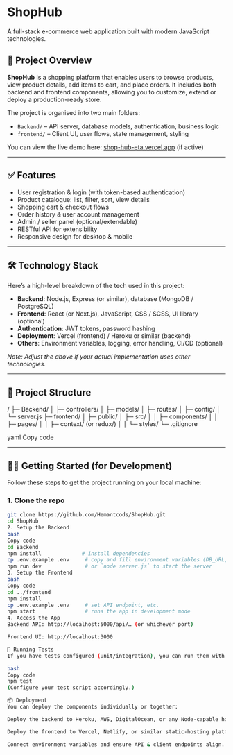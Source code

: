 # ShopHub  
A full-stack e-commerce web application built with modern JavaScript technologies.

## 🚀 Project Overview  
**ShopHub** is a shopping platform that enables users to browse products, view product details, add items to cart, and place orders. It includes both backend and frontend components, allowing you to customize, extend or deploy a production-ready store.

The project is organised into two main folders:  
- `Backend/` – API server, database models, authentication, business logic  
- `frontend/` – Client UI, user flows, state management, styling

You can view the live demo here: [shop-hub-eta.vercel.app](https://shop-hub-eta.vercel.app/) (if active)  

---

## ✅ Features  
- User registration & login (with token-based authentication)  
- Product catalogue: list, filter, sort, view details  
- Shopping cart & checkout flows  
- Order history & user account management  
- Admin / seller panel (optional/extendable)  
- RESTful API for extensibility  
- Responsive design for desktop & mobile  

---

## 🛠 Technology Stack  
Here’s a high-level breakdown of the tech used in this project:  
- **Backend**: Node.js, Express (or similar), database (MongoDB / PostgreSQL)  
- **Frontend**: React (or Next.js), JavaScript, CSS / SCSS, UI library (optional)  
- **Authentication**: JWT tokens, password hashing  
- **Deployment**: Vercel (frontend) / Heroku or similar (backend)  
- **Others**: Environment variables, logging, error handling, CI/CD (optional)  

*Note: Adjust the above if your actual implementation uses other technologies.*

---

## 📂 Project Structure  
/
├─ Backend/
│ ├─ controllers/
│ ├─ models/
│ ├─ routes/
│ ├─ config/
│ └─ server.js
├─ frontend/
│ ├─ public/
│ ├─ src/
│ │ ├─ components/
│ │ ├─ pages/
│ │ ├─ context/ (or redux/)
│ │ └─ styles/
└─ .gitignore

yaml
Copy code

---

## 🧑‍💻 Getting Started (for Development)  
Follow these steps to get the project running on your local machine:

### 1. Clone the repo  
```bash
git clone https://github.com/Hemantcods/ShopHub.git
cd ShopHub
2. Setup the Backend
bash
Copy code
cd Backend
npm install             # install dependencies
cp .env.example .env     # copy and fill environment variables (DB_URL, JWT_SECRET, etc.)
npm run dev              # or `node server.js` to start the server
3. Setup the Frontend
bash
Copy code
cd ../frontend
npm install
cp .env.example .env     # set API endpoint, etc.
npm start                # runs the app in development mode
4. Access the App
Backend API: http://localhost:5000/api/… (or whichever port)

Frontend UI: http://localhost:3000

🧪 Running Tests
If you have tests configured (unit/integration), you can run them with:

bash
Copy code
npm test
(Configure your test script accordingly.)

📦 Deployment
You can deploy the components individually or together:

Deploy the backend to Heroku, AWS, DigitalOcean, or any Node-capable host.

Deploy the frontend to Vercel, Netlify, or similar static-hosting platforms.

Connect environment variables and ensure API & client endpoints align.
